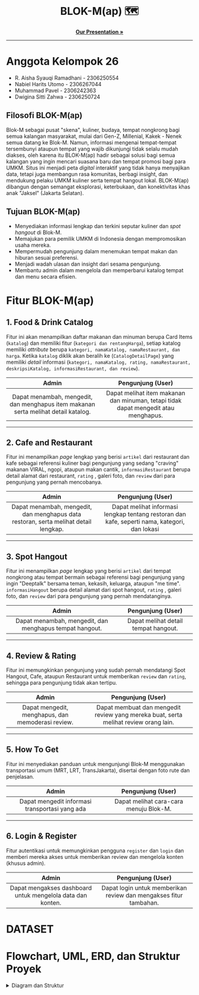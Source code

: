 <br />
<div align="center">
<h1 align="center">BLOK-M(ap) 🗺️</h1>
  
<p align="center">
  <a href="https://www.canva.com/design/DAGn5VL7gs0/_iHK_Lsss0c7vNlYG_ViJw/edit"><strong>Our Presentation »</strong></a>
  </p>
</div>

---
 
# Anggota Kelompok 26
- R. Aisha Syauqi Ramadhani - 2306250554
- Nabiel Harits Utomo - 2306267044
- Muhammad Pavel - 2306242363
- Dwigina Sitti Zahwa - 2306250724

## Filosofi BLOK-M(ap)
Blok-M sebagai pusat "skena", kuliner, budaya, tempat nongkrong bagi semua kalangan masyarakat, mulai dari Gen-Z, Millenial, Kakek - Nenek semua datang ke Blok-M. Namun, informasi mengenai tempat-tempat tersembunyi ataupun tempat yang wajib dikunjungi tidak selalu mudah diakses, oleh karena itu BLOK-M(ap) hadir sebagai solusi bagi semua kalangan yang ingin mencari suasana baru dan tempat promosi bagi para UMKM. Situs ini menjadi peta *digital* interaktif yang tidak hanya menyajikan data, tetapi juga membangun rasa komunitas, berbagi insight, dan mendukung pelaku UMKM kuliner serta tempat hangout lokal. BLOK-M(ap) dibangun dengan semangat eksplorasi, keterbukaan, dan konektivitas khas anak "Jaksel" (Jakarta Selatan). 

## Tujuan BLOK-M(ap)
- Menyediakan informasi lengkap dan terkini seputar kuliner dan *spot hangout* di Blok-M.
- Memajukan para pemilik UMKM di Indonesia dengan mempromosikan usaha mereka.
- Mempermudah pengunjung dalam menemukan tempat makan dan hiburan sesuai preferensi.
- Menjadi wadah ulasan dan insight dari sesama pengunjung.
- Membantu admin dalam mengelola dan memperbarui katalog tempat dan menu secara efisien.

# Fitur BLOK-M(ap)

## 1. **Food & Drink Catalog**

Fitur ini akan menampilkan daftar makanan dan minuman berupa Card Items (`katalog`) dan memiliki fitur (`kategori dan rentangHarga`), setiap katalog memiliki *attribute* berupa `kategori, namaKatalog, namaRestaurant, dan harga`. Ketika `katalog` diklik akan beralih ke (`CatalogDetailPage`) yang memiliki *detail* informasi (`kategori, namaKatalog, rating, namaRestaurant, deskripsiKatalog, informasiRestaurant, dan review`).

|                                     **Admin**                                      |                             **Pengunjung (User)**                              |
|:----------------------------------------------------------------------------------:|:-----------------------------------------------------------------------------------:|
| Dapat menambah, mengedit, dan menghapus item makanan serta melihat detail katalog. | Dapat melihat item makanan dan minuman, tetapi tidak dapat mengedit atau menghapus. |

---

## 2. **Cafe and Restaurant**

Fitur ini menampilkan *page* lengkap yang berisi `artikel` dari restaurant dan kafe sebagai referensi kuliner bagi pengunjung yang sedang "craving" makanan VIRAL, ngopi, ataupun makan cantik, `informasiRestaurant` berupa detail alamat dari restaurant, `rating` , galeri foto, dan `review` dari para pengunjung yang pernah mencobanya.

|                                      **Admin**                                       |                                  **Pengunjung (User)**                                   |
|:------------------------------------------------------------------------------------:|:---------------------------------------------------------------------------------------------:|
| Dapat menambah, mengedit, dan menghapus data restoran, serta melihat detail lengkap. | Dapat melihat informasi lengkap tentang restoran dan kafe, seperti nama, kategori, dan lokasi |

---

## 3. **Spot Hangout**

Fitur ini menampilkan *page* lengkap yang berisi `artikel` dari tempat nongkrong atau tempat bermain sebagai referensi bagi pengunjung yang ingin "Deeptalk" bersama teman, kekasih, keluarga, ataupun "me time". `informasiHangout` berupa detail alamat dari spot hangout, `rating` , galeri foto, dan `review` dari para pengunjung yang pernah mendatanginya.

|                        **Admin**                        |      **Pengunjung (User)**      |
|:-------------------------------------------------------:|:------------------------------------:|
| Dapat menambah, mengedit, dan menghapus tempat hangout. | Dapat melihat detail tempat hangout. |

---

## 4. **Review & Rating**

Fitur ini memungkinkan pengunjung yang sudah pernah mendatangi Spot Hangout, Cafe, ataupun Restaurant untuk memberikan `review` dan `rating`, sehingga para pengunjung tidak akan tertipu.

|                     **Admin**                     |                              **Pengunjung (User)**                              |
|:-------------------------------------------------:|:------------------------------------------------------------------------------------:|
| Dapat mengedit, menghapus, dan memoderasi review. | Dapat membuat dan mengedit review yang mereka buat, serta melihat review orang lain. |

---

## 5. **How To Get**

Fitur ini menyediakan panduan untuk mengunjungi Blok-M menggunakan transportasi umum (MRT, LRT, TransJakarta), disertai dengan foto rute dan penjelasan.

|                   **Admin**                    |       **Pengunjung (User)**       |
|:----------------------------------------------:|:--------------------------------------:|
| Dapat mengedit informasi transportasi yang ada | Dapat melihat cara-cara menuju Blok-M. |

---

## 6. **Login & Register**

Fitur autentikasi untuk memungkinkan pengguna `register` dan `login` dan memberi mereka akses untuk memberikan review dan mengelola konten (khusus admin).

|                         **Admin**                          |                    **Pengunjung (User)**                     |
|:----------------------------------------------------------:|:-----------------------------------------------------------------:|
| Dapat mengakses dashboard untuk mengelola data dan konten. | Dapat login untuk memberikan review dan mengakses fitur tambahan. |
# DATASET


<!-- UML & ERD & Struktur -->
# Flowchart, UML, ERD, dan Struktur Proyek
<details>
  <summary>Diagram dan Struktur</summary>
  <ul>
    <li>
     <h2> <strong>UML Diagram</strong><br> <h2>
      <img src="https://hackmd.io/_uploads/rye3lGuZgl.png" alt="UML Diagram">
    </li>
    <li>
     <h2> <strong>ER Diagram</strong><br> <h2>
      <img src="https://hackmd.io/_uploads/Bk5zgiYWgx.png" alt="ER Diagram">
    </li>
    <li>
     <h2> <strong>Struktur Proyek</strong> <h2>
      <pre><code>
BLOK-Map/
├── client/                  
│   ├── public/                
│   ├── src/
│   │   ├── assets/            
│   │   │   ├── images/ 
│   │   ├── components/       
│   │   │   ├── common/ 
│   │   ├── context/       
│   │   ├── hooks/         
│   │   ├── pages/            
│   │   │   ├── auth/
│   │   │   ├── catalog/
│   │   │   ├── restaurant/
│   │   │   ├── spot/
│   │   ├── services/           
│   │   ├── App.jsx            
│   │   ├── main.jsx           
│   ├── .env                 
│   ├── index.html             
│   ├── package.json           
│   └── vite.config.js         
│
├── server/                   
│   ├── config/                
│   ├── controllers/           
│   ├── models/                
│   ├── routes/                
│   ├── middleware/           
│   ├── utils/                
│   ├── .env                   
│   ├── package.json           
│   └── index.js             
│
└── README.md
      </code></pre>
    </li>
  </ul>
</details>
